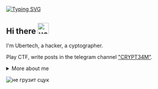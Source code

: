   [![Typing SVG](https://readme-typing-svg.demolab.com?font=Fira+Code&weight=500&size=30&pause=1000&color=0ECF2C&center=true&width=435&lines=%7C-%7C4CK+TH3+W0RLD)](https://git.io/typing-svg) 
## Hi there <img src="https://camo.githubusercontent.com/d552948e7884c41fde2d32b9221d79f0df2076c7d824aaab954ca93f53d95884/68747470733a2f2f6d656469612e67697068792e636f6d2f6d656469612f6876524a434c467a6361737252346961377a2f67697068792e676966" alt="не грузит сцук" style="width: 30px; height: auto;"/>

I'm Ubertech, a hacker, a cyptographer.

Play CTF, write posts in the telegram channel ["CRYPT34M"](t.me/crypT34m).

<details>
  <summary>More about me</summary>

- **Name**: Ubertech
- **From**: Russia
- **Сryptographer | Security Researcher**
- Captain of [F0R8IDD3N](https://ctftime.org/team/309255) team
- Member of [RHT](https://ctftime.org/team/186788) team

</details>

![не грузит сцук](https://media0.giphy.com/media/v1.Y2lkPTc5MGI3NjExaG4wZ3JsaGdva2w1b3N0eG9ucWI2cDdqcHQ3NDFjcmhrb2ZmZnMxdiZlcD12MV9pbnRlcm5hbF9naWZfYnlfaWQmY3Q9Zw/4UzW8S83pWoKs/giphy.webp)

